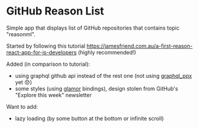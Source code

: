 # GitHub Reason List

Simple app that displays list of GitHub repositories that contains topic "reasonml".

Started by following this tutorial https://jamesfriend.com.au/a-first-reason-react-app-for-js-developers (highly recommended!)

Added (in comparison to tutorial):
- using graphql github api instead of the rest one (not using [graphql_ppx](https://github.com/mhallin/graphql_ppx) yet 😞)
- some styles (using [glamor](https://github.com/poeschko/bs-glamor) bindings), design stolen from GitHub's "Explore this week" newsletter

Want to add:
- lazy loading (by some button at the bottom or infinite scroll)
